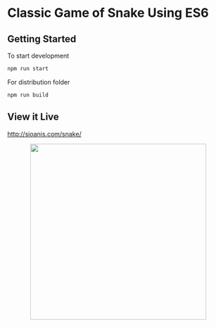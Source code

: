 # Classic Game of Snake Using ES6

## Getting Started

To start development
```sh
npm run start
```

For distribution folder 
```sh
npm run build
```

## View it Live

http://sioanis.com/snake/

<p align="center"><img width="400" src="http://sioanis.com/snake.gif#1"></p>
